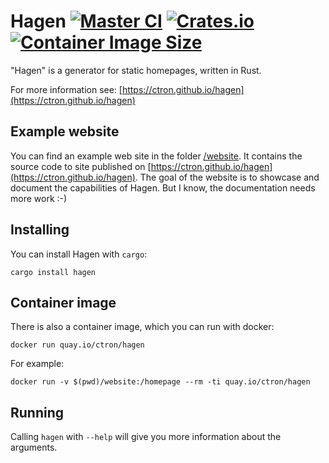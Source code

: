 # Hagen [![Master CI](https://github.com/ctron/hagen/workflows/Master%20CI/badge.svg)](https://github.com/ctron/hagen/actions?query=workflow%3A%22Master+CI%22) [![Crates.io](https://img.shields.io/crates/v/hagen)](https://crates.io/crates/hagen) [![Container Image Size](https://img.shields.io/docker/image-size/ctron/hagen?sort=semver)](https://quay.io/repository/ctron/hagen?tab=tags)

"Hagen" is a generator for static homepages, written in Rust.

For more information see: [https://ctron.github.io/hagen](https://ctron.github.io/hagen)

## Example website

You can find an example web site in the folder [/website](website). It contains
the source code to site published on [https://ctron.github.io/hagen](https://ctron.github.io/hagen).
The goal of the website is to showcase and document the capabilities of Hagen.
But I know, the documentation needs more work :-)

## Installing

You can install Hagen with `cargo`:

    cargo install hagen

## Container image

There is also a container image, which you can run with docker:

    docker run quay.io/ctron/hagen

For example:

    docker run -v $(pwd)/website:/homepage --rm -ti quay.io/ctron/hagen

## Running

Calling `hagen` with `--help` will give you more information about the
arguments.
